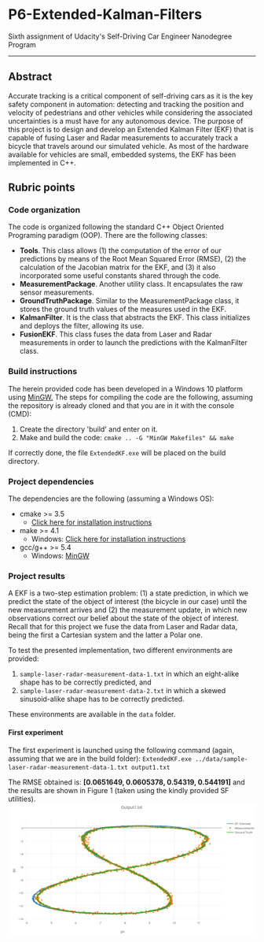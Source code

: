 # P6-Extended-Kalman-Filters
Sixth assignment of Udacity's Self-Driving Car Engineer Nanodegree Program

---

## Abstract
Accurate tracking is a critical component of self-driving cars as it is the key safety component in automation: detecting and tracking 
the position and velocity of pedestrians and other vehicles while considering the associated uncertainties is a must have for any 
autonomous device. The purpose of this project is to design and develop an Extended Kalman Filter (EKF) that is capable of fusing Laser 
and Radar measurements to accurately track a bicycle that travels around our simulated vehicle. As most of the hardware available for 
vehicles are small, embedded systems, the EKF has been implemented in C++.

## Rubric points
### Code organization
The code is organized following the standard C++ Object Oriented Programing paradigm (OOP). There are the following classes:
* **Tools**. This class allows (1) the computation of the error of our predictions by means of the Root Mean Squared Error (RMSE), (2) the calculation of the Jacobian matrix for the EKF, and (3) it also incorporated some useful constants shared through the code.
* **MeasurementPackage**. Another utility class. It encapsulates the raw sensor measurements.
* **GroundTruthPackage**. Similar to the MeasurementPackage class, it stores the ground truth values of the measures used in the EKF.
* **KalmanFilter**. It is the class that abstracts the EKF. This class initializes and deploys the filter, allowing its use.
* **FusionEKF**. This class fuses the data from Laser and Radar measurements in order to launch the predictions with the KalmanFilter class.

### Build instructions
The herein provided code has been developed in a Windows 10 platform using [MinGW.](http://www.mingw.org/) The steps for compiling the code are the following, assuming the repository is already cloned and that you are in it with the console (CMD):
1. Create the directory 'build' and enter on it.
2. Make and build the code: `cmake .. -G "MinGW Makefiles" && make`

If correctly done, the file `ExtendedKF.exe` will be placed on the build directory.

### Project dependencies
The dependencies are the following (assuming a Windows OS):
* cmake >= 3.5
  * [Click here for installation instructions](https://cmake.org/install/)
* make >= 4.1
   * Windows: [Click here for installation instructions](http://gnuwin32.sourceforge.net/packages/make.htm)
* gcc/g++ >= 5.4
  * Windows: [MinGW](http://www.mingw.org/)
 
### Project results
A EKF is a two-step estimation problem: (1) a state prediction, in which we predict the state of the object of interest (the bicycle in our case) until the new measurement arrives and (2) the measurement update, in which new observations correct our belief about the state of the object of interest. Recall that for this project we fuse the data from Laser and Radar data, being the first a Cartesian system and the latter a Polar one. 

To test the presented implementation, two different environments are provided:
1.	`sample-laser-radar-measurement-data-1.txt` in which an eight-alike shape has to be correctly predicted, and
2.	`sample-laser-radar-measurement-data-2.txt` in which a skewed sinusoid-alike shape has to be correctly predicted.
 
These environments are available in the `data` folder.

#### First experiment
The first experiment is launched using the following command (again, assuming that we are in the build folder):
`ExtendedKF.exe ../data/sample-laser-radar-measurement-data-1.txt output1.txt`

The RMSE obtained is: **[0.0651649, 0.0605378,  0.54319, 0.544191]** and the results are shown in Figure 1 (taken using the kindly provided SF utilities).
![Figure 1: results using EKF in the first environment](/images/output1.png)

